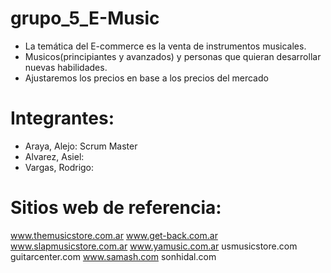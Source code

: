 # grupo_5_E-Music
 
- La temática del E-commerce es la venta de instrumentos musicales.
- Musicos(principiantes y avanzados) y personas que quieran desarrollar nuevas habilidades.
- Ajustaremos los precios en base a los precios del mercado

# Integrantes:
- Araya, Alejo: Scrum Master
- Alvarez, Asiel:
- Vargas, Rodrigo: 

# Sitios web de referencia:
www.themusicstore.com.ar
www.get-back.com.ar
www.slapmusicstore.com.ar
www.yamusic.com.ar
usmusicstore.com
guitarcenter.com
www.samash.com
sonhidal.com




